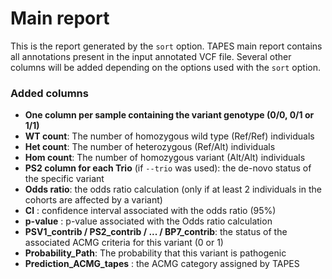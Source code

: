 # Main report 

This is the report generated by the ```sort``` option.
TAPES main report contains all annotations present in the input annotated VCF file. 
Several other columns will be added depending on the options used with the ```sort``` option. 

### Added columns

- __One column per sample containing the variant genotype (0/0, 0/1 or 1/1)__
- __WT count__: The number of homozygous wild type (Ref/Ref) individuals
- __Het count__: The number of heterozygous (Ref/Alt) individuals
- __Hom count__: The number of homozygous variant (Alt/Alt) individuals
- __PS2 column for each Trio__ (if ```--trio``` was used): the de-novo status of the specific variant
- __Odds ratio__: the odds ratio calculation (only if at least 2 individuals in the cohorts are affected by a variant)
- __CI__ : confidence interval associated with the odds ratio (95%)
- __p-value__ : p-value associated with the Odds ratio calculation
- __PSV1_contrib / PS2_contrib / ... / BP7_contrib__: the status of the associated ACMG criteria for this variant (0 or 1)
- __Probability_Path__: The probability that this variant is pathogenic 
- __Prediction_ACMG_tapes__ : the ACMG category assigned by TAPES